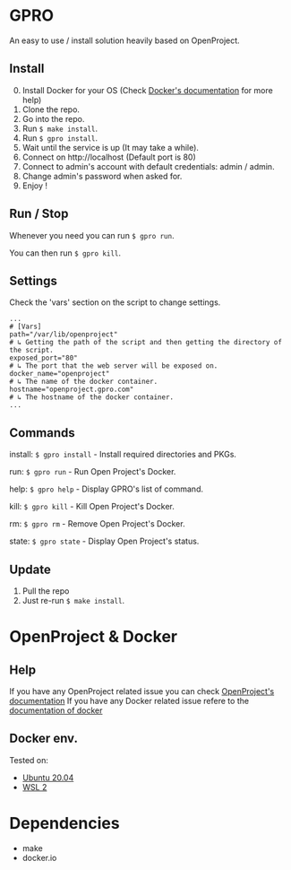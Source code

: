 # GPRO
An easy to use / install solution heavily based on OpenProject.

## Install
0. Install Docker for your OS (Check [Docker's documentation](https://docs.docker.com/) for more help)
1. Clone the repo.
2. Go into the repo.
3. Run ```$ make install```.
4. Run ```$ gpro install```.
5. Wait until the service is up (It may take a while).
6. Connect on http://localhost (Default port is 80)
7. Connect to admin's account with default credentials: admin / admin.
8. Change admin's password when asked for.
9. Enjoy !

## Run / Stop
Whenever you need you can run ```$ gpro run```.

You can then run ```$ gpro kill```.

## Settings
Check the 'vars' section on the script to change settings.
```
...
# [Vars]
path="/var/lib/openproject"
# ↳ Getting the path of the script and then getting the directory of the script.
exposed_port="80"
# ↳ The port that the web server will be exposed on.
docker_name="openproject"
# ↳ The name of the docker container.
hostname="openproject.gpro.com"
# ↳ The hostname of the docker container.
...
```

## Commands
install: ```$ gpro install``` - Install required directories and PKGs.

run: ```$ gpro run``` - Run Open Project's Docker.

help: ```$ gpro help``` - Display GPRO's list of command.

kill: ```$ gpro kill``` - Kill Open Project's Docker.

rm: ```$ gpro rm``` - Remove Open Project's Docker.

state: ```$ gpro state``` - Display Open Project's status.

## Update
1. Pull the repo
2. Just re-run ```$ make install```.

# OpenProject & Docker

## Help
If you have any OpenProject related issue you can check [OpenProject's documentation](https://www.openproject.org/docs/getting-started/openproject-introduction/)
If you have any Docker related issue refere to the [documentation of docker](https://docs.docker.com/)

## Docker env.
Tested on:
  - [Ubuntu 20.04](https://docs.docker.com/engine/install/ubuntu/)
  - [WSL 2](https://docs.docker.com/desktop/windows/wsl/)

# Dependencies
- make
- docker.io
